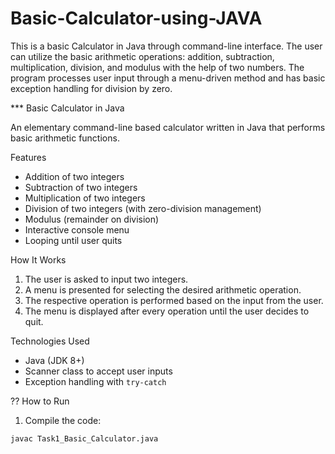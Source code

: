 # Basic-Calculator-using-JAVA
This is a basic Calculator in Java through command-line interface. The user can utilize the basic arithmetic operations: addition, subtraction, multiplication, division, and modulus with the help of two numbers. The program processes user input through a menu-driven method and has basic exception handling for division by zero.

*** Basic Calculator in Java

An elementary command-line based calculator written in Java that performs basic arithmetic functions.

Features

- Addition of two integers
- Subtraction of two integers
- Multiplication of two integers
- Division of two integers (with zero-division management)
- Modulus (remainder on division)
- Interactive console menu
- Looping until user quits

 How It Works

1. The user is asked to input two integers.
2. A menu is presented for selecting the desired arithmetic operation.
3. The respective operation is performed based on the input from the user.
4. The menu is displayed after every operation until the user decides to quit.

Technologies Used

- Java (JDK 8+)
- Scanner class to accept user inputs
- Exception handling with `try-catch`

?? How to Run
1. Compile the code:
```bash
javac Task1_Basic_Calculator.java
```


